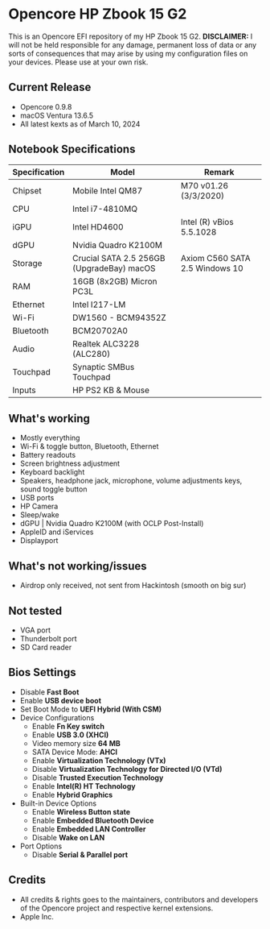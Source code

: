 # Opencore HP Zbook 15 G2
This is an Opencore EFI repository of my HP Zbook 15 G2. **DISCLAIMER:** I will not be held responsible for any damage, permanent loss of data or any sorts of consequences that may arise by using my configuration files on your devices. Please use at your own risk.

## Current Release
- Opencore 0.9.8
- macOS Ventura 13.6.5
- All latest kexts as of March 10, 2024

## Notebook Specifications

| Specification  | Model |  Remark  |
| ------------- | ------------- | ------------- |
| Chipset  | Mobile Intel QM87 | M70 v01.26 (3/3/2020)  |
| CPU  | Intel i7-4810MQ  |
| iGPU  | Intel HD4600  | Intel (R) vBios 5.5.1028  |
| dGPU  | Nvidia Quadro K2100M  |
| Storage  | Crucial SATA 2.5 256GB (UpgradeBay) macOS | Axiom C560 SATA 2.5 Windows 10
| RAM  | 16GB (8x2GB) Micron PC3L |
| Ethernet  | Intel I217-LM  |
| Wi-Fi  | DW1560 - BCM94352Z  |
| Bluetooth  | BCM20702A0   |
| Audio  | Realtek ALC3228 (ALC280)   |
| Touchpad  | Synaptic SMBus Touchpad   |
| Inputs  | HP PS2 KB & Mouse  |

## What's working
- Mostly everything
- Wi-Fi & toggle button, Bluetooth, Ethernet
- Battery readouts
- Screen brightness adjustment
- Keyboard backlight
- Speakers, headphone jack, microphone, volume adjustments keys, sound toggle button
- USB ports
- HP Camera
- Sleep/wake
- dGPU  | Nvidia Quadro K2100M (with OCLP Post-Install)
- AppleID and iServices
- Displayport

## What's not working/issues
- Airdrop only received, not sent from Hackintosh (smooth on big sur)

## Not tested
- VGA port
- Thunderbolt port 
- SD Card reader

## Bios Settings
- Disable **Fast Boot**
- Enable **USB device boot**
- Set Boot Mode to **UEFI Hybrid (With CSM)**
- Device Configurations
  - Enable **Fn Key switch**
  - Enable **USB 3.0 (XHCI)**
  - Video memory size **64 MB**
  - SATA Device Mode: **AHCI**
  - Enable **Virtualization Technology (VTx)**
  - Disable **Virtualization Technology for Directed I/O (VTd)**
  - Disable **Trusted Execution Technology**
  - Enable **Intel(R) HT Technology**
  - Enable **Hybrid Graphics**
- Built-in Device Options
  - Enable **Wireless Button state**
  - Enable **Embedded Bluetooth Device**
  - Enable **Embedded LAN Controller**
  - Disable **Wake on LAN**
- Port Options
  - Disable **Serial & Parallel port**

## Credits
- All credits & rights goes to the maintainers, contributors and developers of the Opencore project and respective kernel extensions.
- Apple Inc.

